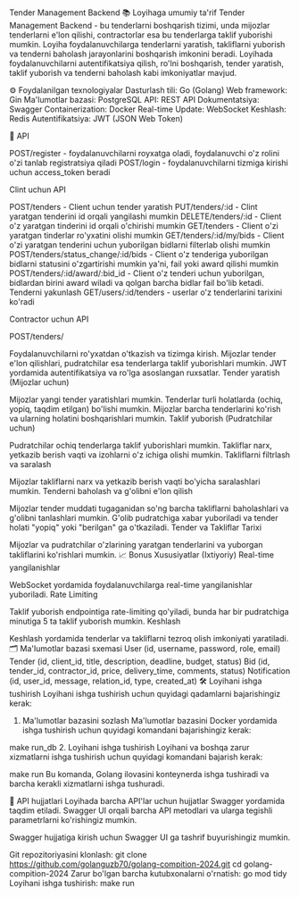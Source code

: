 Tender Management Backend
📚 Loyihaga umumiy ta'rif
Tender Management Backend - bu tenderlarni boshqarish tizimi, unda mijozlar tenderlarni e'lon qilishi, contractorlar esa bu tenderlarga taklif yuborishi mumkin. Loyiha foydalanuvchilarga tenderlarni yaratish, takliflarni yuborish va tenderni baholash jarayonlarini boshqarish imkonini beradi. Loyihada foydalanuvchilarni autentifikatsiya qilish, ro'lni boshqarish, tender yaratish, taklif yuborish va tenderni baholash kabi imkoniyatlar mavjud.

⚙️ Foydalanilgan texnologiyalar
Dasturlash tili: Go (Golang)
Web framework: Gin
Ma'lumotlar bazasi: PostgreSQL
API: REST API
Dokumentatsiya: Swagger
Containerization: Docker
Real-time Update: WebSocket
Keshlash: Redis
Autentifikatsiya: JWT (JSON Web Token)

🚀 API

POST/register - foydalanuvchilarni royxatga oladi, foydalanuvchi o'z rolini o'zi tanlab registratsiya qiladi
POST/login - foydalanuvchilarni tizmiga kirishi uchun access_token beradi

Clint uchun API

POST/tenders - Client uchun tender yaratish
PUT/tenders/:id - Clint yaratgan tenderini id orqali yangilashi mumkin
DELETE/tenders/:id  - Client o'z yaratgan tinderini id orqali o'chirishi mumkin
GET/tenders - Client o'zi yaratgan tinderlar ro'yxatini olishi mumkin
GET/tenders/:id/my/bids - Client o'zi yaratgan tenderini uchun yuborilgan bidlarni filterlab olishi mumkin
POST/tenders/status_change/:id/bids - Client o'z tenderiga yuborilgan bidlarni statusini o'zgartirishi mumkin ya'ni, fail yoki award qilishi mumkin
POST/tenders/:id/award/:bid_id - Client o'z tenderi uchun yuborilgan, bidlardan birini award wiladi va qolgan barcha bidlar fail bo'lib ketadi. Tenderni yakunlash
GET/users/:id/tenders - userlar o'z tenderlarini tarixini ko'radi

Contractor uchun API

POST/tenders/


Foydalanuvchilarni ro'yxatdan o'tkazish va tizimga kirish.
Mijozlar tender e'lon qilishlari, pudratchilar esa tenderlarga taklif yuborishlari mumkin.
JWT yordamida autentifikatsiya va ro'lga asoslangan ruxsatlar.
Tender yaratish (Mijozlar uchun)

Mijozlar yangi tender yaratishlari mumkin.
Tenderlar turli holatlarda (ochiq, yopiq, taqdim etilgan) bo'lishi mumkin.
Mijozlar barcha tenderlarini ko'rish va ularning holatini boshqarishlari mumkin.
Taklif yuborish (Pudratchilar uchun)

Pudratchilar ochiq tenderlarga taklif yuborishlari mumkin.
Takliflar narx, yetkazib berish vaqti va izohlarni o'z ichiga olishi mumkin.
Takliflarni filtrlash va saralash

Mijozlar takliflarni narx va yetkazib berish vaqti bo'yicha saralashlari mumkin.
Tenderni baholash va g'olibni e'lon qilish

Mijozlar tender muddati tugaganidan so'ng barcha takliflarni baholashlari va g'olibni tanlashlari mumkin.
G'olib pudratchiga xabar yuboriladi va tender holati "yopiq" yoki "berilgan" ga o'tkaziladi.
Tender va Takliflar Tarixi

Mijozlar va pudratchilar o'zlarining yaratgan tenderlarini va yuborgan takliflarini ko'rishlari mumkin.
📈 Bonus Xususiyatlar (Ixtiyoriy)
Real-time yangilanishlar

WebSocket yordamida foydalanuvchilarga real-time yangilanishlar yuboriladi.
Rate Limiting

Taklif yuborish endpointiga rate-limiting qo'yiladi, bunda har bir pudratchiga minutiga 5 ta taklif yuborish mumkin.
Keshlash

Keshlash yordamida tenderlar va takliflarni tezroq olish imkoniyati yaratiladi.
🗂️ Ma'lumotlar bazasi sxemasi
User (id, username, password, role, email)
Tender (id, client_id, title, description, deadline, budget, status)
Bid (id, tender_id, contractor_id, price, delivery_time, comments, status)
Notification (id, user_id, message, relation_id, type, created_at)
🛠️ Loyihani ishga tushirish
Loyihani ishga tushirish uchun quyidagi qadamlarni bajarishingiz kerak:

1. Ma'lumotlar bazasini sozlash
Ma'lumotlar bazasini Docker yordamida ishga tushirish uchun quyidagi komandani bajarishingiz kerak:

make run_db
2. Loyihani ishga tushirish
Loyihani va boshqa zarur xizmatlarni ishga tushirish uchun quyidagi komandani bajarish kerak:

make run
Bu komanda, Golang ilovasini konteynerda ishga tushiradi va barcha kerakli xizmatlarni ishga tushuradi.


📄 API hujjatlari
Loyihada barcha API'lar uchun hujjatlar Swagger yordamida taqdim etiladi. Swagger UI orqali barcha API metodlari va ularga tegishli parametrlarni ko'rishingiz mumkin.

Swagger hujjatiga kirish uchun Swagger UI ga tashrif buyurishingiz mumkin.

Git repozitoriyasini klonlash:
git clone https://github.com/golanguzb70/golang-compition-2024.git
cd golang-compition-2024
Zarur bo'lgan barcha kutubxonalarni o'rnatish:
go mod tidy
Loyihani ishga tushirish:
make run
